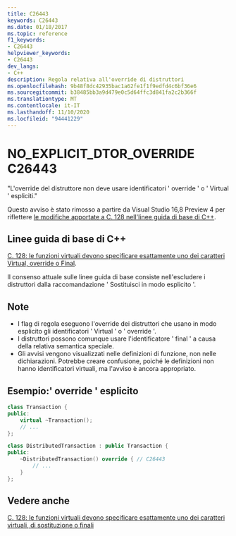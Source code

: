 ```yaml
---
title: C26443
keywords: C26443
ms.date: 01/18/2017
ms.topic: reference
f1_keywords:
- C26443
helpviewer_keywords:
- C26443
dev_langs:
- C++
description: Regola relativa all'override di distruttori
ms.openlocfilehash: 9b48f8dc42935bac1a62fe1f1f9edfd4c6bf36e6
ms.sourcegitcommit: b38485bb3a9d479e0c5d64ffc3d841fa2c2b366f
ms.translationtype: MT
ms.contentlocale: it-IT
ms.lasthandoff: 11/10/2020
ms.locfileid: "94441229"
---
```

# <a name="c26443-no_explicit_dtor_override"></a>NO_EXPLICIT_DTOR_OVERRIDE C26443

"L'override del distruttore non deve usare identificatori ' override ' o ' Virtual ' espliciti."

Questo avviso è stato rimosso a partire da Visual Studio 16,8 Preview 4 per riflettere [le modifiche apportate a C. 128 nell'linee guida di base di C++](https://github.com/isocpp/CppCoreGuidelines/pull/1448).

## <a name="c-core-guidelines"></a>Linee guida di base di C++

[C. 128: le funzioni virtuali devono specificare esattamente uno dei caratteri Virtual, override o Final](https://github.com/isocpp/CppCoreGuidelines/blob/master/CppCoreGuidelines.md).

Il consenso attuale sulle linee guida di base consiste nell'escludere i distruttori dalla raccomandazione ' Sostituisci in modo esplicito '.

## <a name="notes"></a>Note

- I flag di regola eseguono l'override dei distruttori che usano in modo esplicito gli identificatori ' Virtual ' o ' override '.
- I distruttori possono comunque usare l'identificatore ' final ' a causa della relativa semantica speciale.
- Gli avvisi vengono visualizzati nelle definizioni di funzione, non nelle dichiarazioni. Potrebbe creare confusione, poiché le definizioni non hanno identificatori virtuali, ma l'avviso è ancora appropriato.

## <a name="example-explicit-override"></a>Esempio:' override ' esplicito

```cpp
class Transaction {
public:
    virtual ~Transaction();
    // ...
};

class DistributedTransaction : public Transaction {
public:
    ~DistributedTransaction() override { // C26443
        // ...
    }
};
```

## <a name="see-also"></a>Vedere anche

[C. 128: le funzioni virtuali devono specificare esattamente uno dei caratteri virtuali, di sostituzione o finali](https://github.com/isocpp/CppCoreGuidelines/blob/master/CppCoreGuidelines.md)
